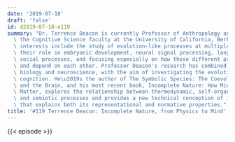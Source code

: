 ```yaml
---
date: '2019-07-18'
draft: 'false'
id: d2019-07-18-e119
summary: "Dr. Terrence Deacon is currently Professor of Anthropology and member of\
  \ the Cognitive Science faculty at the University of California, Berkeley. His theoretical\
  \ interests include the study of evolution-like processes at multiple levels, including\
  \ their role in embryonic development, neural signal processing, language change,\
  \ social processes, and focusing especially on how these different processes interact\
  \ and depend on each other. Professor Deacon's research has combined human evolutionary\
  \ biology and neuroscience, with the aim of investigating the evolution of human\
  \ cognition. He\u2019s the author of The Symbolic Species: The Coevolution of Language\
  \ and the Brain, and his most recent book, Incomplete Nature: How Mind Emerged from\
  \ Matter, explores the relationship between thermodynamic, self-organizing, evolutionary\
  \ and semiotic processes and provides a new technical conception of information\
  \ that explains both its representational and normative properties."
title: '#119 Terrence Deacon: Incomplete Nature, from Physics to Mind'
---
```

{{< episode >}}
